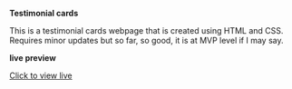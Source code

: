 **Testimonial cards**

This is a testimonial cards webpage that is created using HTML and CSS.
Requires minor updates but so far, so good, it is at MVP level if I may say.

**live preview**

[Click to view live](https://testimonycards1.netlify.app/)